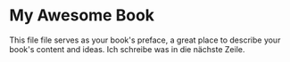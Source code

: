 My Awesome Book
=======

This file file serves as your book's preface, a great place to describe your book's content and ideas.
Ich schreibe was in die nächste Zeile.
